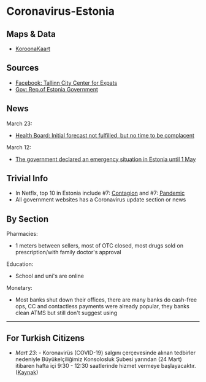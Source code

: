 # Coronavirus-Estonia

## Maps & Data
- [KoroonaKaart](https://koroonakaart.ee/en)

## Sources
- [Facebook: Tallinn City Center for Expats](https://www.facebook.com/groups/1199304950256641/)
- [Gov: Rep.of Estonia Government](https://www.valitsus.ee/en/news)

## News
March 23:
- [Health Board: Initial forecast not fulfilled, but no time to be complacent](https://news.err.ee/1067682/health-board-initial-forecast-not-fulfilled-but-no-time-to-be-complacent)

March 12:
- [The government declared an emergency situation in Estonia until 1 May](https://www.valitsus.ee/en/news/government-declared-emergency-situation-estonia-until-1-may)

## Trivial Info
- In Netflx, top 10 in Estonia include #7: [Contagion](https://www.imdb.com/title/tt1598778/) and #7: [Pandemic](https://www.imdb.com/title/tt11497904/)
- All government websites has a Coronavirus update section or news

## By Section
Pharmacies:
- 1 meters between sellers, most of OTC closed, most drugs sold on prescription/with family doctor's approval

Education:
- School and uni's are online

Monetary:
- Most banks shut down their offices, there are many banks do cash-free ops, CC and contactless payments were already popular, they banks clean ATMS but still don't suggest using

***

## For Turkish Citizens
- *Mart 23*: - Koronavirüs (COVID-19) salgını çerçevesinde alınan tedbirler nedeniyle
 Büyükelçiliğimiz Konsolosluk Şubesi yarından (24 Mart)
 itibaren hafta içi 9:30 - 12:30 saatlerinde hizmet vermeye başlayacaktır. ([Kaynak](https://www.facebook.com/groups/703210996411998/))
 
